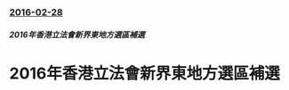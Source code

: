 ### [2016-02-28](/zh/news/2016/02/28/index.md)

##### 2016年香港立法會新界東地方選區補選
#  2016年香港立法會新界東地方選區補選



